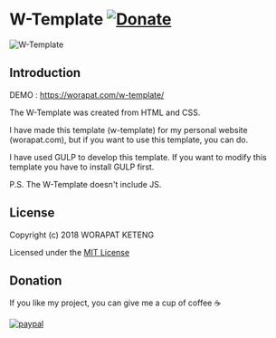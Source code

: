 # W-Template [![Donate](https://img.shields.io/badge/Donate-PayPal-green.svg)](https://paypal.me/worapatk)

![W-Template](https://worapat.com/w-template/screenshot.png)

## Introduction
DEMO : https://worapat.com/w-template/

The W-Template was created from HTML and CSS.

I have made this template (w-template) for my personal website (worapat.com), but if you want to use this template, you can do.

I have used GULP to develop this template. If you want to modify this template you have to install GULP first.

P.S. The W-Template doesn't include JS.

## License
Copyright (c) 2018 WORAPAT KETENG

Licensed under the [MIT License](https://github.com/thanabuts/watchman/blob/master/LICENSE.md)


## Donation
If you like my project, you can give me a cup of coffee :coffee:

[![paypal](https://www.paypalobjects.com/en_US/i/btn/btn_donateCC_LG.gif)](https://paypal.me/worapatk)
